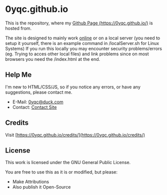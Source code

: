 # 0yqc.github.io

This is the repository, where my [Github Page (https://0yqc.github.io/)](https://0yqc.github.io/) is hosted from.

The site is designed to mainly work [online](https://0yqc.github.io/) or on a local server (you need to setup it yourself, there is an example command in /localServer.sh for Linux Systems)
If you run this locally you may encounter security problems/errors (eg. Trying to acces other local files) and link problems since on most browsers you need the /index.html at the end.

## Help Me

I'm new to HTML/CSS/JS, so if you notice any errors, or have any suggestions, please contact me.
- E-Mail: [0yqc@duck.com](mailto:0yqc@duck.com)
- Contact: [Contact Site](https://0yqc.github.io/contact/)

## Credits

Visit [https://0yqc.github.io/credits/](https://0yqc.github.io/credits/)

## License

This work is licensed under the GNU General Public License.

You are free to use this as it is or modified, but please:
- Make Attributions
- Also publish it Open-Source
